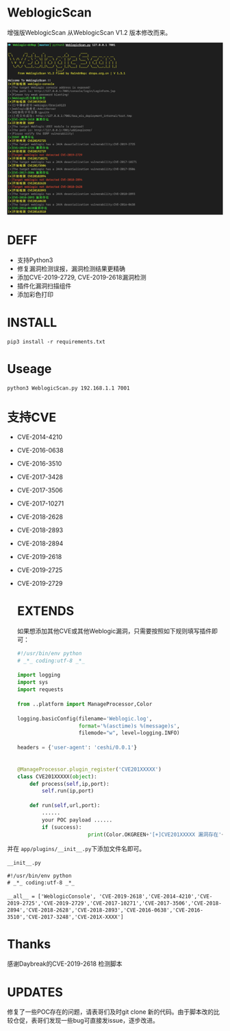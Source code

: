 # WeblogicScan

增强版WeblogicScan 从WeblogicScan V1.2 版本修改而来。

![weblogicscan](weblogicscan.png)

# DEFF

* 支持Python3
* 修复漏洞检测误报，漏洞检测结果更精确
* 添加CVE-2019-2729, CVE-2019-2618漏洞检测
* 插件化漏洞扫描组件
* 添加彩色打印

# INSTALL

```
pip3 install -r requirements.txt
```

# Useage

```
python3 WeblogicScan.py 192.168.1.1 7001
```

# 支持CVE

* CVE-2014-4210

* CVE-2016-0638

* CVE-2016-3510

* CVE-2017-3428

* CVE-2017-3506

* CVE-2017-10271

* CVE-2018-2628

* CVE-2018-2893

* CVE-2018-2894

* CVE-2019-2618

* CVE-2019-2725

* CVE-2019-2729

  

  # EXTENDS

  如果想添加其他CVE或其他Weblogic漏洞，只需要按照如下规则填写插件即可：

  ```python
  #!/usr/bin/env python
  # _*_ coding:utf-8 _*_
  
  import logging
  import sys
  import requests
  
  from ..platform import ManageProcessor,Color
  
  logging.basicConfig(filename='Weblogic.log',
                      format='%(asctime)s %(message)s',
                      filemode="w", level=logging.INFO)
  
  headers = {'user-agent': 'ceshi/0.0.1'}
  
  
  @ManageProcessor.plugin_register('CVE201XXXXX')
  class CVE201XXXXX(object):
      def process(self,ip,port):
          self.run(ip,port)
  
      def run(self,url,port):
          ......
          your POC payload ......
          if (success):
  						 print(Color.OKGREEN+'[+]CVE201XXXXX 漏洞存在'+Color.ENDC)
  ```

  

并在 `app/plugins/__init__.py`下添加文件名即可。

`__init__.py`

```
#!/usr/bin/env python
# _*_ coding:utf-8 _*_

__all__ = ['WeblogicConsole', 'CVE-2019-2618','CVE-2014-4210','CVE-2019-2725','CVE-2019-2729','CVE-2017-10271','CVE-2017-3506','CVE-2018-2894','CVE-2018-2628','CVE-2018-2893','CVE-2016-0638','CVE-2016-3510','CVE-2017-3248','CVE-201X-XXXX']
```



# Thanks

感谢Daybreak的CVE-2019-2618 检测脚本

# UPDATES

修复了一些POC存在的问题，请表哥们及时git clone 新的代码。由于脚本改的比较仓促，表哥们发现一些bug可直接发issue，逐步改进。